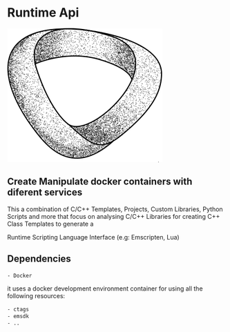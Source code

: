 # Runtime Api

![mobius](mobius.png)

## Create Manipulate docker containers with diferent services

This a combination of C/C++ Templates, Projects, Custom Libraries, Python Scripts and more that
focus on analysing C/C++ Libraries for creating C++ Class Templates to generate a

Runtime Scripting Language Interface (e.g: Emscripten, Lua)

## Dependencies

	- Docker

it uses a docker development environment container for using all the following resources:

	- ctags
	- emsdk
	- ..
